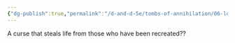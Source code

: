 ```yaml
---
{"dg-publish":true,"permalink":"/d-and-d-5e/tombs-of-annihilation/06-lore-and-observations/wasting-curse/","noteIcon":"","created":"2025-07-16T19:17:23.723-05:00","updated":"2025-07-16T19:27:22.703-05:00"}
---
```



A curse that steals life from those who have been recreated??